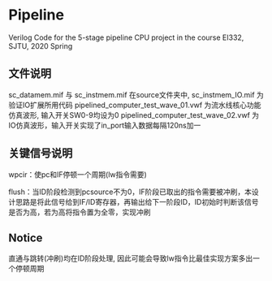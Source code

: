 # Pipeline
Verilog Code for the 5-stage pipeline CPU project in the course EI332, SJTU, 2020 Spring

## 文件说明
sc_datamem.mif 与 sc_instmem.mif 在source文件夹中, sc_instmem_IO.mif 为验证IO扩展所用代码
pipelined_computer_test_wave_01.vwf 为流水线核心功能仿真波形, 输入开关SW0-9均设为0
pipelined_computer_test_wave_02.vwf 为IO仿真波形，输入开关实现了in_port输入数据每隔120ns加一

## 关键信号说明
wpcir：使pc和IF停顿一个周期(lw指令需要)

flush：当ID阶段检测到pcsource不为0，IF阶段已取出的指令需要被冲刷，本设计思路是将此信号给到IF/ID寄存器，再输出给下一阶段ID，ID初始时判断该信号是否为高，若为高将指令置为全零，实现冲刷

## Notice
直通与跳转(冲刷)均在ID阶段处理, 因此可能会导致lw指令比最佳实现方案多出一个停顿周期
